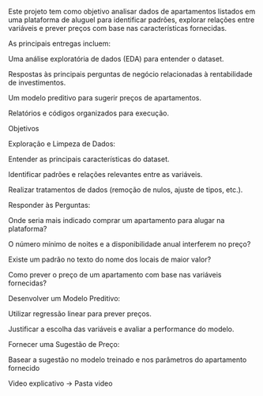 

Este projeto tem como objetivo analisar dados de apartamentos listados em uma plataforma de aluguel para identificar padrões, explorar relações entre variáveis e prever preços com base nas características fornecidas.

As principais entregas incluem:

Uma análise exploratória de dados (EDA) para entender o dataset.

Respostas às principais perguntas de negócio relacionadas à rentabilidade de investimentos.

Um modelo preditivo para sugerir preços de apartamentos.

Relatórios e códigos organizados para execução.

Objetivos

Exploração e Limpeza de Dados:

Entender as principais características do dataset.

Identificar padrões e relações relevantes entre as variáveis.

Realizar tratamentos de dados (remoção de nulos, ajuste de tipos, etc.).

Responder às Perguntas:

Onde seria mais indicado comprar um apartamento para alugar na plataforma?

O número mínimo de noites e a disponibilidade anual interferem no preço?

Existe um padrão no texto do nome dos locais de maior valor?

Como prever o preço de um apartamento com base nas variáveis fornecidas?

Desenvolver um Modelo Preditivo:

Utilizar regressão linear para prever preços.

Justificar a escolha das variáveis e avaliar a performance do modelo.

Fornecer uma Sugestão de Preço:

Basear a sugestão no modelo treinado e nos parâmetros do apartamento fornecido

Video explicativo -> Pasta video

